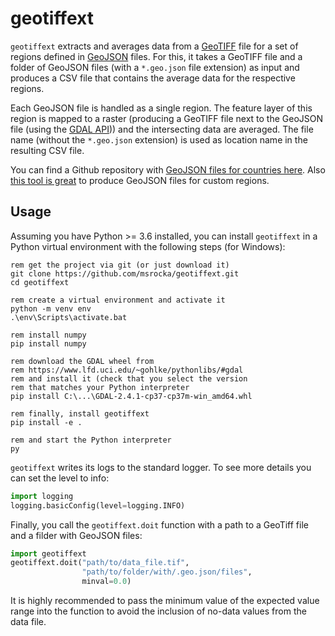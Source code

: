 # geotiffext
`geotiffext` extracts and averages data from a
[GeoTIFF](https://en.wikipedia.org/wiki/GeoTIFF) file for a set of regions
defined in [GeoJSON](https://en.wikipedia.org/wiki/GeoJSON) files. For this, it
takes a GeoTIFF file and a folder of GeoJSON files (with a `*.geo.json` file
extension) as input and produces a CSV file that contains the average data
for the respective regions.

Each GeoJSON file is handled as a single region. The feature layer of this
region is mapped to a raster (producing a GeoTIFF file next to the
GeoJSON file (using the [GDAL API](https://gdal.org/python/))) and the
intersecting data are averaged. The file name (without the `*.geo.json`
extension) is used as location name in the resulting CSV file.

You can find a Github repository with
[GeoJSON files for countries here](https://github.com/johan/world.geo.json).
Also [this tool is great](https://geojson-maps.ash.ms/) to produce GeoJSON files
for custom regions.


## Usage
Assuming you have Python >= 3.6 installed, you can install `geotiffext`
in a Python virtual environment with the following steps (for Windows):

```batch
rem get the project via git (or just download it)
git clone https://github.com/msrocka/geotiffext.git
cd geotiffext

rem create a virtual environment and activate it
python -m venv env
.\env\Scripts\activate.bat

rem install numpy
pip install numpy

rem download the GDAL wheel from
rem https://www.lfd.uci.edu/~gohlke/pythonlibs/#gdal
rem and install it (check that you select the version
rem that matches your Python interpreter
pip install C:\...\GDAL-2.4.1-cp37-cp37m-win_amd64.whl

rem finally, install geotiffext
pip install -e .

rem and start the Python interpreter
py
```

`geotiffext` writes its logs to the standard logger. To see more details you
can set the level to info:

```python
import logging
logging.basicConfig(level=logging.INFO)
```

Finally, you call the `geotiffext.doit` function with a path to a GeoTiff file
and a filder with GeoJSON files:

```python
import geotiffext
geotiffext.doit("path/to/data_file.tif", 
                "path/to/folder/with/.geo.json/files",
                minval=0.0)
```

It is highly recommended to pass the minimum value of the expected value range
into the function to avoid the inclusion of no-data values from the data file.
 